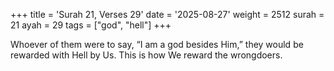 +++
title = 'Surah 21, Verses 29'
date = '2025-08-27'
weight = 2512
surah = 21
ayah = 29
tags = ["god", "hell"]
+++

Whoever of them were to say, “I am a god besides Him,” they would be rewarded with Hell by Us. This is how We reward the wrongdoers.